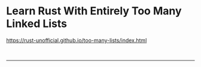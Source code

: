 # Learn Rust With Entirely Too Many Linked Lists

https://rust-unofficial.github.io/too-many-lists/index.html

<br>

<hr>

